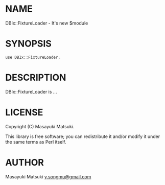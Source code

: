 # NAME

DBIx::FixtureLoader - It's new $module

# SYNOPSIS

    use DBIx::FixtureLoader;

# DESCRIPTION

DBIx::FixtureLoader is ...

# LICENSE

Copyright (C) Masayuki Matsuki.

This library is free software; you can redistribute it and/or modify
it under the same terms as Perl itself.

# AUTHOR

Masayuki Matsuki <y.songmu@gmail.com>
